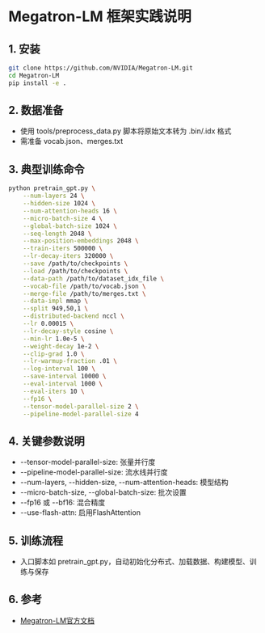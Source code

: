 # Megatron-LM 框架实践说明

## 1. 安装
```bash
git clone https://github.com/NVIDIA/Megatron-LM.git
cd Megatron-LM
pip install -e .
```

## 2. 数据准备
- 使用 tools/preprocess_data.py 脚本将原始文本转为 .bin/.idx 格式
- 需准备 vocab.json、merges.txt

## 3. 典型训练命令
```bash
python pretrain_gpt.py \
    --num-layers 24 \
    --hidden-size 1024 \
    --num-attention-heads 16 \
    --micro-batch-size 4 \
    --global-batch-size 1024 \
    --seq-length 2048 \
    --max-position-embeddings 2048 \
    --train-iters 500000 \
    --lr-decay-iters 320000 \
    --save /path/to/checkpoints \
    --load /path/to/checkpoints \
    --data-path /path/to/dataset_idx_file \
    --vocab-file /path/to/vocab.json \
    --merge-file /path/to/merges.txt \
    --data-impl mmap \
    --split 949,50,1 \
    --distributed-backend nccl \
    --lr 0.00015 \
    --lr-decay-style cosine \
    --min-lr 1.0e-5 \
    --weight-decay 1e-2 \
    --clip-grad 1.0 \
    --lr-warmup-fraction .01 \
    --log-interval 100 \
    --save-interval 10000 \
    --eval-interval 1000 \
    --eval-iters 10 \
    --fp16 \
    --tensor-model-parallel-size 2 \
    --pipeline-model-parallel-size 4
```

## 4. 关键参数说明
- --tensor-model-parallel-size: 张量并行度
- --pipeline-model-parallel-size: 流水线并行度
- --num-layers, --hidden-size, --num-attention-heads: 模型结构
- --micro-batch-size, --global-batch-size: 批次设置
- --fp16 或 --bf16: 混合精度
- --use-flash-attn: 启用FlashAttention

## 5. 训练流程
- 入口脚本如 pretrain_gpt.py，自动初始化分布式、加载数据、构建模型、训练与保存

## 6. 参考
- [Megatron-LM官方文档](https://github.com/NVIDIA/Megatron-LM) 